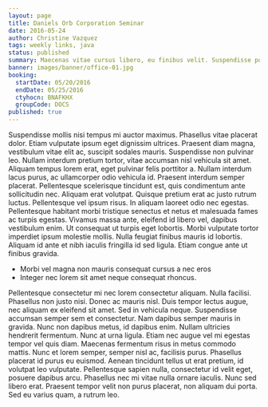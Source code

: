 ```yaml
---
layout: page
title: Daniels Orb Corporation Seminar
date: 2016-05-24
author: Christine Vazquez
tags: weekly links, java
status: published
summary: Maecenas vitae cursus libero, eu finibus velit. Suspendisse potenti. Phasellus.
banner: images/banner/office-01.jpg
booking:
  startDate: 05/20/2016
  endDate: 05/25/2016
  ctyhocn: BNAFKHX
  groupCode: DOCS
published: true
---
```

Suspendisse mollis nisi tempus mi auctor maximus. Phasellus vitae placerat dolor. Etiam vulputate ipsum eget dignissim ultrices. Praesent diam magna, vestibulum vitae elit ac, suscipit sodales mauris. Suspendisse non pulvinar leo. Nullam interdum pretium tortor, vitae accumsan nisl vehicula sit amet. Aliquam tempus lorem erat, eget pulvinar felis porttitor a. Nullam interdum lacus purus, ac ullamcorper odio vehicula id. Praesent interdum semper placerat. Pellentesque scelerisque tincidunt est, quis condimentum ante sollicitudin nec. Aliquam erat volutpat. Quisque pretium erat ac justo rutrum luctus. Pellentesque vel ipsum risus. In aliquam laoreet odio nec egestas.
Pellentesque habitant morbi tristique senectus et netus et malesuada fames ac turpis egestas. Vivamus massa ante, eleifend id libero vel, dapibus vestibulum enim. Ut consequat ut turpis eget lobortis. Morbi vulputate tortor imperdiet ipsum molestie mollis. Nulla feugiat finibus mauris id lobortis. Aliquam id ante et nibh iaculis fringilla id sed ligula. Etiam congue ante ut finibus gravida.

* Morbi vel magna non mauris consequat cursus a nec eros
* Integer nec lorem sit amet neque consequat rhoncus.

Pellentesque consectetur mi nec lorem consectetur aliquam. Nulla facilisi. Phasellus non justo nisi. Donec ac mauris nisl. Duis tempor lectus augue, nec aliquam ex eleifend sit amet. Sed in vehicula neque. Suspendisse accumsan semper sem et consectetur. Nam dapibus semper mauris in gravida. Nunc non dapibus metus, id dapibus enim. Nullam ultricies hendrerit fermentum. Nunc at urna ligula. Etiam nec augue vel mi egestas tempor vel quis diam. Maecenas fermentum risus in metus commodo mattis.
Nunc et lorem semper, semper nisl ac, facilisis purus. Phasellus placerat id purus eu euismod. Aenean tincidunt tellus ut erat pretium, id volutpat leo vulputate. Pellentesque sapien nulla, consectetur id velit eget, posuere dapibus arcu. Phasellus nec mi vitae nulla ornare iaculis. Nunc sed libero erat. Praesent tempor velit non purus placerat, non aliquam dui porta. Sed eu varius quam, a rutrum leo.

